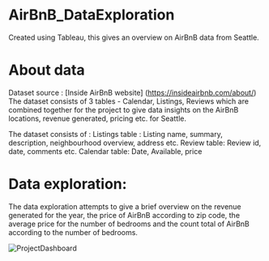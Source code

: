 # AirBnB_DataExploration
Created using Tableau, this gives an overview on AirBnB data from Seattle.

# About data
Dataset source : [Inside AirBnB website] (https://insideairbnb.com/about/)
The dataset consists of 3 tables - Calendar, Listings, Reviews which are combined together for the project to give data insights on the AirBnB locations, revenue generated, pricing etc. for Seattle.

The dataset consists of :
Listings table : Listing name, summary, description, neighbourhood overview, address etc.
Review table: Review id, date, comments etc.
Calendar table: Date, Available, price

# Data exploration:
The data exploration attempts to give a brief overview on the revenue generated for the year, the price of AirBnB according to zip code, the average price for the number of bedrooms and the count total of AirBnB according to the number of bedrooms.

![ProjectDashboard](https://github.com/mrudulabapat/AirBnB_DataExploration/assets/35365848/5c5b849e-2bdb-4014-859d-556cd6373e67)








